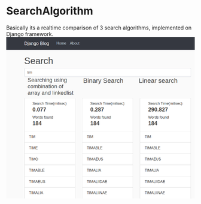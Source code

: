 # SearchAlgorithm

Basically its a realtime comparison of 3 search algorithms, implemented on Django framework.
![N|Solid](https://github.com/JASH-JARIWALA/SearchAlgorithm/raw/master/Screenshot%20from%202021-02-06%2011-53-54.png)
